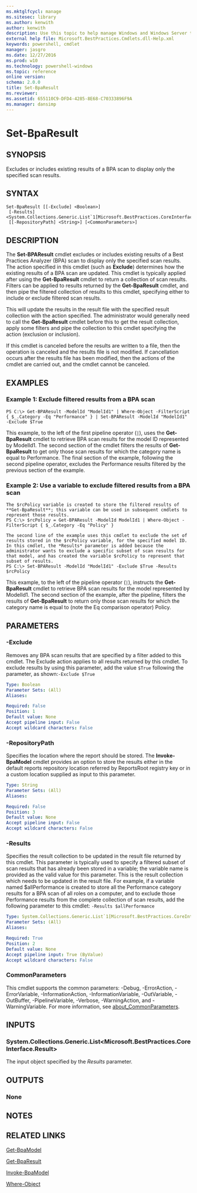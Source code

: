 ```yaml
---
ms.mktglfcycl: manage
ms.sitesec: library
ms.author: kenwith
author: kenwith
description: Use this topic to help manage Windows and Windows Server technologies with Windows PowerShell.
external help file: Microsoft.BestPractices.Cmdlets.dll-Help.xml
keywords: powershell, cmdlet
manager: jasgro
ms.date: 12/27/2016
ms.prod: w10
ms.technology: powershell-windows
ms.topic: reference
online version: 
schema: 2.0.0
title: Set-BpaResult
ms.reviewer:
ms.assetid: 655110C9-DFD4-4285-8E68-C70333896F9A
ms.manager: dansimp
---
```


# Set-BpaResult

## SYNOPSIS
Excludes or includes existing results of a BPA scan to display only the specified scan results.

## SYNTAX

```
Set-BpaResult [[-Exclude] <Boolean>]
 [-Results] <System.Collections.Generic.List`1[Microsoft.BestPractices.CoreInterface.Result]>
 [[-RepositoryPath] <String>] [<CommonParameters>]
```

## DESCRIPTION
The **Set-BPAResult** cmdlet excludes or includes existing results of a Best Practices Analyzer (BPA) scan to display only the specified scan results.
The action specified in this cmdlet (such as **Exclude**) determines how the existing results of a BPA scan are updated.
This cmdlet is typically applied after using the **Get-BpaResult** cmdlet to return a collection of scan results.
Filters can be applied to results returned by the **Get-BpaResult** cmdlet, and then pipe the filtered collection of results to this cmdlet, specifying either to include or exclude filtered scan results.

This will update the results in the result file with the specified result collection with the action specified.
The administrator would generally need to call the **Get-BpaResult** cmdlet before this to get the result collection, apply some filters and pipe the collection to this cmdlet specifying the action (exclusion or inclusion).

If this cmdlet is canceled before the results are written to a file, then the operation is canceled and the results file is not modified.
If cancellation occurs after the results file has been modified, then the actions of the cmdlet are carried out, and the cmdlet cannot be canceled.

## EXAMPLES

### Example 1: Exclude filtered results from a BPA scan
```
PS C:\> Get-BPAResult -ModelId "ModelId1" | Where-Object -FilterScript { $_.Category -Eq "Performance" } | Set-BPAResult -ModelId "ModelId1" -Exclude $True
```

This example, to the left of the first pipeline operator (`|`), uses the **Get-BpaResult** cmdlet to retrieve BPA scan results for the model ID represented by ModelId1.
The second section of the cmdlet filters the results of **Get-BpaResult** to get only those scan results for which the category name is equal to Performance.
The final section of the example, following the second pipeline operator, excludes the Performance results filtered by the previous section of the example.

### Example 2: Use a variable to exclude filtered results from a BPA scan
```
The $rcPolicy variable is created to store the filtered results of **Get-BpaResult**; this variable can be used in subsequent cmdlets to represent those results.
PS C:\> $rcPolicy = Get-BPAResult -ModelId ModelId1 | Where-Object -FilterScript { $_.Category -Eq "Policy" }

The second line of the example uses this cmdlet to exclude the set of results stored in the $rcPolicy variable, for the specified model ID. In this cmdlet, the *Results* parameter is added because the administrator wants to exclude a specific subset of scan results for that model, and has created the variable $rcPolicy to represent that subset of results.
PS C:\> Set-BPAResult -ModelId "ModelId1" -Exclude $True -Results $rcPolicy
```

This example, to the left of the pipeline operator (`|`), instructs the **Get-BpaResult** cmdlet to retrieve BPA scan results for the model represented by ModelId1.
The second section of the example, after the pipeline, filters the results of **Get-BpaResult** to return only those scan results for which the category name is equal to (note the Eq comparison operator) Policy.

## PARAMETERS

### -Exclude
Removes any BPA scan results that are specified by a filter added to this cmdlet.
The Exclude action applies to all results returned by this cmdlet.
To exclude results by using this parameter, add the value `$True` following the parameter, as shown:`-Exclude $True`

```yaml
Type: Boolean
Parameter Sets: (All)
Aliases: 

Required: False
Position: 1
Default value: None
Accept pipeline input: False
Accept wildcard characters: False
```

### -RepositoryPath
Specifies the location where the report should be stored.
The **Invoke-BpaModel** cmdlet provides an option to store the results either in the default reports repository location referred by ReportsRoot registry key or in a custom location supplied as input to this parameter.

```yaml
Type: String
Parameter Sets: (All)
Aliases: 

Required: False
Position: 3
Default value: None
Accept pipeline input: False
Accept wildcard characters: False
```

### -Results
Specifies the result collection to be updated in the result file returned by this cmdlet.
This parameter is typically used to specify a filtered subset of scan results that has already been stored in a variable; the variable name is provided as the valid value for this parameter.
This is the result collection which needs to be updated in the result file.
For example, if a variable named $allPerformance is created to store all the Performance category results for a BPA scan of all roles on a computer, and to exclude those Performance results from the complete collection of scan results, add the following parameter to this cmdlet: `-Results $allPerformance`

```yaml
Type: System.Collections.Generic.List`1[Microsoft.BestPractices.CoreInterface.Result]
Parameter Sets: (All)
Aliases: 

Required: True
Position: 2
Default value: None
Accept pipeline input: True (ByValue)
Accept wildcard characters: False
```

### CommonParameters
This cmdlet supports the common parameters: -Debug, -ErrorAction, -ErrorVariable, -InformationAction, -InformationVariable, -OutVariable, -OutBuffer, -PipelineVariable, -Verbose, -WarningAction, and -WarningVariable. For more information, see [about_CommonParameters](http://go.microsoft.com/fwlink/?LinkID=113216).

## INPUTS

### System.Collections.Generic.List<Microsoft.BestPractices.CoreInterface.Result>
The input object specified by the *Results* parameter.

## OUTPUTS

### None

## NOTES

## RELATED LINKS

[Get-BpaModel](./Get-BpaModel.md)

[Get-BpaResult](./Get-BpaResult.md)

[Invoke-BpaModel](./Invoke-BpaModel.md)

[Where-Object](http://go.microsoft.com/fwlink/?LinkID=113423)

